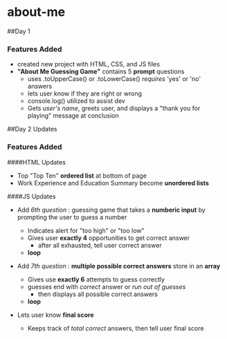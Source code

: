 # about-me

##Day 1

### Features Added
- created new project with HTML, CSS, and JS files
- **"About Me Guessing Game"** contains 5 **prompt** questions 
  - uses .toUpperCase() or .toLowerCase() *requires* 'yes' or 'no' answers
  - lets user know if they are right or wrong
  - console.log() utilized to assist dev
  - Gets *user's name*, greets user, and displays a "thank you for playing" message at conclusion
  
##Day 2 Updates

### Features Added
####HTML Updates
- Top "Top Ten" **ordered list** at bottom of page
- Work Experience and Education Summary become **unordered lists**

####JS Updates
- Add *6th question* : guessing game that takes a **numberic input** by prompting the user to guess a number
  - Indicates alert for "too high" or "too low"
  - Gives user **exactly 4** opportunities to get correct answer
    - after all exhausted, tell user correct answer 
  - **loop**
  
- Add *7th question* : **multiple possible correct answers** store in an **array**
  - Gives use **exactly 6** attempts to guess correctly
  - guesses end with *correct* answer or *run out of guesses*
    - then displays all possible correct answers
  - **loop**

- Lets user know **final score**
  - Keeps track of *total correct* answers, then tell user final score
